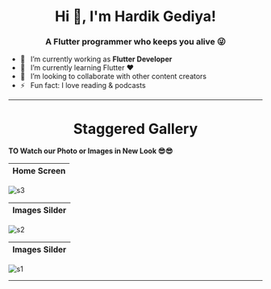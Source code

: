 <h1 align="center"> Hi 👋, I'm Hardik Gediya!</a></h1>
<h3 align="center">A Flutter programmer who keeps you alive 😜</h3>


- 🔭 &ensp;I’m currently working as **Flutter Developer**
- 🌱 &ensp;I’m currently learning Flutter ❤️
- 👯 &ensp;I’m looking to collaborate with other content creators
- ⚡ &ensp;Fun fact: I love reading & podcasts

----------------------------------------------------------------------


<h1 align="center">Staggered Gallery</a></h1>

**TO Watch our Photo or Images in New Look 😎😎**

Home Screen       | 
:-------------------------:|
![s3](https://user-images.githubusercontent.com/77672442/172056401-cf5b83e0-8dd6-400e-89e3-9c4b73730273.jpg)


Images Silder       | 
:-------------------------:|
![s2](https://user-images.githubusercontent.com/77672442/172056407-9b0a32b8-7db0-4e8d-9472-41db791ef815.jpg)


Images Silder       | 
:-------------------------:|
![s1](https://user-images.githubusercontent.com/77672442/172056406-ba562132-3e58-4d62-b47e-8dea458f16bc.jpg)











----------------------------------------------------------------------



